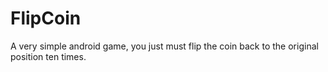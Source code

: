 # FlipCoin
A very simple android game, you just must flip the coin back to the original position ten times.
